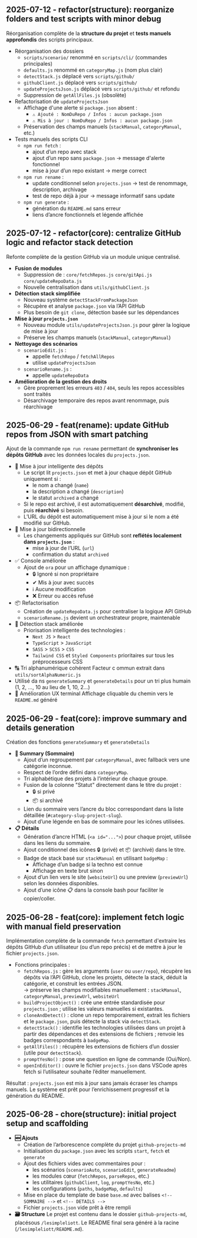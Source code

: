 ## 2025-07-12 - refactor(structure): reorganize folders and test scripts with minor debug

Réorganisation complète de la **structure du projet** et **tests manuels approfondis** des scripts principaux.

- Réorganisation des dossiers
  - `scripts/scenario/` renommé en `scripts/cli/` (commandes principales)
  - `defaults.js` renommé en `categoryMap.js` (nom plus clair)
  - `detectStack.js` déplacé vers `scripts/github/`
  - `githubClient.js` déplacé vers `scripts/github/`
  - `updateProjectsJson.js` déplacé vers `scripts/github/` et refondu
  - Suppression de `getAllFiles.js` (obsolète)
- Refactorisation de `updateProjectsJson`
  - Affichage d'une alerte si `package.json` absent :
    - `⚠ Ajouté : NomDuRepo / Infos : aucun package.json`
    - `⚠ Mis à jour : NomDuRepo / Infos : aucun package.json`
  - Préservation des champs manuels (`stackManual`, `categoryManual`, etc.)
- Tests manuels des scripts CLI
  - `npm run fetch` :
    - ajout d’un repo avec stack
    - ajout d’un repo sans `package.json` → message d'alerte fonctionnel
    - mise à jour d’un repo existant → merge correct
  - `npm run rename` :
    - update conditionnel selon `projects.json` → test de renommage, description, archivage
    - test de repo déjà à jour → message informatif sans update
  - `npm run generate` :
    - génération du `README.md` sans erreur
    - liens d’ancre fonctionnels et légende affichée

## 2025-07-12 - refactor(core): centralize GitHub logic and refactor stack detection

Refonte complète de la gestion GitHub via un module unique centralisé.

- **Fusion de modules**
  - Suppression de : `core/fetchRepos.js` `core/gitApi.js` `core/updateRepoData.js`
  - Nouvelle centralisation dans `utils/githubClient.js`
- **Détection stack simplifiée**
  - Nouveau système `detectStackFromPackageJson`
  - Récupère et analyse `package.json` via l’API GitHub
  - Plus besoin de `git clone`, détection basée sur les dépendances
- **Mise à jour `projects.json`**
  - Nouveau module `utils/updateProjectsJson.js` pour gérer la logique de mise à jour
  - Préserve les champs manuels (`stackManual`, `categoryManual`)
- **Nettoyage des scénarios**
  - `scenarioEdit.js` :
    - appelle `fetchRepo` / `fetchAllRepos`
    - utilise `updateProjectsJson`
  - `scenarioRename.js` :
    - appelle `updateRepoData`
- **Amélioration de la gestion des droits**
  - Gère proprement les erreurs `403` / `404`, seuls les repos accessibles sont traités
  - Désarchivage temporaire des repos avant renommage, puis réarchivage

## 2025-06-29 - feat(rename): update GitHub repos from JSON with smart patching

Ajout de la commande `npm run rename` permettant de **synchroniser les dépôts GitHub** avec les données locales du `projects.json`.

- 🧠 Mise à jour intelligente des dépôts
  - Le script lit `projects.json` et met à jour chaque dépôt GitHub uniquement si :
    - le nom a changé (`name`)
    - la description a changé (`description`)
    - le statut `archived` a changé
  - Si le repo est archivé, il est automatiquement **désarchivé**, modifié, puis **réarchivé** si besoin.
  - L’URL du dépôt est automatiquement mise à jour si le nom a été modifié sur GitHub.
- 🔁 Mise à jour bidirectionnelle
  - Les changements appliqués sur GitHub sont **reflétés localement dans `projects.json`** :
    - mise à jour de l’URL (`url`)
    - confirmation du statut `archived`
- ✅ Console améliorée
  - Ajout de `ora` pour un affichage dynamique :
    - 🔒 Ignoré si non propriétaire
    - ✔ Mis à jour avec succès
    - ℹ Aucune modification
    - ❌ Erreur ou accès refusé
- 📦 Refactorisation
  - Création de `updateRepoData.js` pour centraliser la logique API GitHub
  - `scenarioRename.js` devient un orchestrateur propre, maintenable
- 🧩 Détection stack améliorée
  - Priorisation intelligente des technologies :
    - `Next JS` > `React`
    - `TypeScript` > `JavaScript`
    - `SASS` > `SCSS` > `CSS`
    - `Tailwind CSS` et `Styled Components` prioritaires sur tous les préprocesseurs CSS
- 🔠 Tri alphanumérique cohérent
  Facteur c ommun extrait dans `utils/sortAlphaNumeric.js`
- Utilisé da ns `generateSummary` et `generateDetails` pour un tri plus humain (1, 2, …, 10 au lieu de 1, 10, 2…)
- 📍 Amélioration UX terminal
  Affichage cliquable du chemin vers le `README.md` généré

## 2025-06-29 - feat(core): improve summary and details generation

Création des fonctions `generateSummary` et `generateDetails`

- **🔄 Summary (Sommaire)**
  - Ajout d’un regroupement par `categoryManual`, avec fallback vers une catégorie inconnue.
  - Respect de l’ordre défini dans `categoryMap`.
  - Tri alphabétique des projets à l’intérieur de chaque groupe.
  - Fusion de la colonne "Statut" directement dans le titre du projet :
    - 🔒 si privé
    - 📦 si archivé
  - Lien du sommaire vers l’ancre du bloc correspondant dans la liste détaillée (`#category-slug-project-slug`).
  - Ajout d’une légende en bas de sommaire pour les icônes utilisées.
- **📋 Détails**
  - Génération d’ancre HTML (`<a id="...">`) pour chaque projet, utilisée dans les liens du sommaire.
  - Ajout conditionnel des icônes 🔒 (privé) et 📦 (archivé) dans le titre.
  - Badge de stack basé sur `stackManual` en utilisant `badgeMap` :
    - Affichage d’un badge si la techno est connue
    - Affichage en texte brut sinon
  - Ajout d’un lien vers le site (`websiteUrl`) ou une preview (`previewUrl`) selon les données disponibles.
  - Ajout d’une icône 📋 dans la console bash pour faciliter le copier/coller.

## 2025-06-28 - feat(core): implement fetch logic with manual field preservation

Implémentation complète de la commande `fetch` permettant d'extraire les dépôts GitHub d’un utilisateur (ou d’un repo précis) et de mettre à jour le fichier `projects.json`.

- Fonctions principales :
  - `fetchRepos.js` : gère les arguments (`user` ou `user/repo`), récupère les dépôts via l’API GitHub, clone les projets, détecte la stack, déduit la catégorie, et construit les entrées JSON.  
    → préserve les champs modifiables manuellement : `stackManual`, `categoryManual`, `previewUrl`, `websiteUrl`
  - `buildProjectObject()` : crée une entrée standardisée pour `projects.json` ; utilise les valeurs manuelles si existantes.
  - `cloneAndDetect()` : clone un repo temporairement, extrait les fichiers et le `package.json`, puis détecte la stack via `detectStack`.
  - `detectStack()` : identifie les technologies utilisées dans un projet à partir des dépendances et des extensions de fichiers ; renvoie les badges correspondants à `badgeMap`.
  - `getAllFiles()` : récupère les extensions de fichiers d’un dossier (utile pour `detectStack`).
  - `promptYesNo()` : pose une question en ligne de commande (Oui/Non).
  - `openInEditor()` : ouvre le fichier `projects.json` dans VSCode après fetch si l’utilisateur souhaite l’éditer manuellement.

Résultat : `projects.json` est mis à jour sans jamais écraser les champs manuels. Le système est prêt pour l’enrichissement progressif et la génération du README.

## 2025-06-28 - chore(structure): initial project setup and scaffolding

- **🆕 Ajouts**
  - Création de l’arborescence complète du projet `github-projects-md`
  - Initialisation du `package.json` avec les scripts `start`, `fetch` et `generate`
  - Ajout des fichiers vides avec commentaires pour :
    - les scénarios (`scenarioAuto`, `scenarioEdit`, `generateReadme`)
    - les modules cœur (`fetchRepos`, `parseRepos`, etc.)
    - les utilitaires (`githubClient`, `log`, `promptYesNo`, etc.)
    - les configurations (`paths`, `badgeMap`, `defaults`)
  - Mise en place du template de base `base.md` avec balises `<!-- SOMMAIRE -->` et `<!-- DETAILS -->`
  - Fichier `projects.json` vide prêt à être rempli
- **🗃 Structure**
  Le projet est contenu dans le dossier `github-projects-md`, placésous `/lesimpleliott`.
  Le README final sera généré à la racine (`/lesimpleliott/README.md`).
